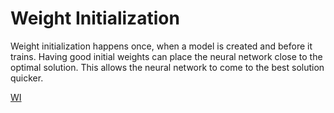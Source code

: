 # Weight Initialization

Weight initialization happens once, when a model is created and before it trains. Having good initial weights can place the neural network close to the optimal solution. This allows the neural network to come to the best solution quicker.

[WI](https://github.com/Shahrullo/DeepLearningPytorch/blob/main/Weight%20Initialization/notebook_ims/neuron_weights.png)
